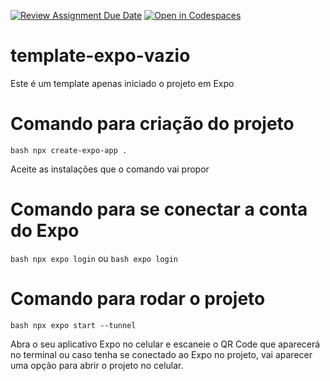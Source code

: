 [![Review Assignment Due Date](https://classroom.github.com/assets/deadline-readme-button-24ddc0f5d75046c5622901739e7c5dd533143b0c8e959d652212380cedb1ea36.svg)](https://classroom.github.com/a/2y7FyBCw)
[![Open in Codespaces](https://classroom.github.com/assets/launch-codespace-7f7980b617ed060a017424585567c406b6ee15c891e84e1186181d67ecf80aa0.svg)](https://classroom.github.com/open-in-codespaces?assignment_repo_id=14880135)
# template-expo-vazio
Este é um template apenas iniciado o projeto em Expo

# Comando para criação do projeto
```bash npx create-expo-app .```

Aceite as instalações que o comando vai propor

# Comando para se conectar a conta do Expo
```bash npx expo login``` ou ```bash expo login```

# Comando para rodar o projeto
```bash npx expo start --tunnel```

Abra o seu aplicativo Expo no celular e escaneie o QR Code que aparecerá no terminal ou caso tenha se conectado ao Expo no projeto, vai aparecer uma opção para abrir o projeto no celular.